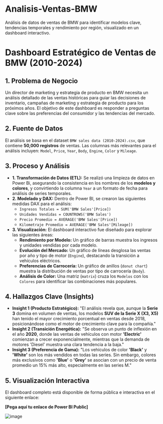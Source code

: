 # Analisis-Ventas-BMW
Análisis de datos de ventas de BMW para identificar modelos clave, tendencias temporales y rendimiento por región, visualizado en un dashboard interactivo.

# Dashboard Estratégico de Ventas de BMW (2010-2024)

## 1. Problema de Negocio
Un director de marketing y estrategia de producto en BMW necesita un análisis detallado de las ventas históricas para guiar las decisiones de inventario, campañas de marketing y estrategia de producto para los próximos años. El objetivo de este dashboard es responder a preguntas clave sobre las preferencias del consumidor y las tendencias del mercado.

## 2. Fuente de Datos
El análisis se basa en el dataset `BMW sales data (2010-2024).csv`, que contiene **50,000 registros** de ventas. Las columnas más relevantes para el análisis incluyen: `Model`, `Price`, `Year`, `Body`, `Engine`, `Color` y `Mileage`.

## 3. Proceso y Análisis
* **1. Transformación de Datos (ETL):** Se realizó una limpieza de datos en Power Bi, asegurando la consistencia en los nombres de los **modelos y colores**, y convirtiendo la columna `Year` a un formato de fecha para análisis de series temporales.
* **2. Modelado y DAX:** Dentro de Power BI, se crearon las siguientes medidas DAX para el análisis:
    * `Ingresos Totales = SUM('BMW Sales'[Price])`
    * `Unidades Vendidas = COUNTROWS('BMW Sales')`
    * `Precio Promedio = AVERAGE('BMW Sales'[Price])`
    * `Kilometraje Promedio = AVERAGE('BMW Sales'[Mileage])`
* **3. Visualización:** El dashboard interactivo fue diseñado para explorar las siguientes áreas:
    * **Rendimiento por Modelo:** Un gráfico de barras muestra los ingresos y unidades vendidas por cada modelo.
    * **Evolución del Mercado:** Un gráfico de líneas desglosa las ventas por año y tipo de motor (`Engine`), destacando la transición a vehículos eléctricos.
    * **Preferencias de Carrocería:** Un gráfico de anillos (`donut chart`) muestra la distribución de ventas por tipo de carrocería (`Body`).
    * **Análisis de Color:** Una matriz (`matrix`) cruza los `Modelos` con los `Colores` para identificar las combinaciones más populares.

## 4. Hallazgos Clave (Insights)

* **Insight 1 (Producto Estratégico):** "El análisis revela que, aunque la **Serie 3** domina en volumen de ventas, los modelos **SUV de la Serie X (X3, X5)** han tenido el mayor crecimiento porcentual en ventas desde 2018, posicionándose como el motor de crecimiento clave para la compañía."
* **Insight 2 (Transición Energética):** "Se observa un punto de inflexión en el año **2020**, donde las ventas de vehículos con motor **'Electric'** comienzan a crecer exponencialmente, mientras que la demanda de motores 'Diesel' muestra una clara tendencia a la baja."
* **Insight 3 (Preferencia de Gama):** "Los vehículos de color **'Black'** y **'White'** son los más vendidos en todas las series. Sin embargo, colores más exclusivos como **'Blue'** o **'Grey'** se asocian con un precio de venta promedio un 15% más alto, especialmente en las series M."

## 5. Visualización Interactiva
El dashboard completo está disponible de forma pública e interactiva en el siguiente enlace:

**[Pega aquí tu enlace de Power BI Public]**

![image](https://aqui-puedes-poner-un-enlace-a-una-captura-de-pantalla-de-tu-dashboard.png)
